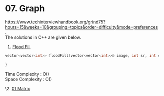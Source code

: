# 07. Graph 

https://www.techinterviewhandbook.org/grind75?hours=15&weeks=10&grouping=topics&order=difficulty&mode=preferences. \
The solutions in C++ are given below.


1. [Flood Fill](https://leetcode.com/problems/flood-fill/)


```c++
vector<vector<int>> floodFill(vector<vector<int>>& image, int sr, int sc, int color) {
        
}
```
Time Complexity : O()\
Space Complexity : O()


\2. [01 Matrix](https://leetcode.com/problems/01-matrix/)

